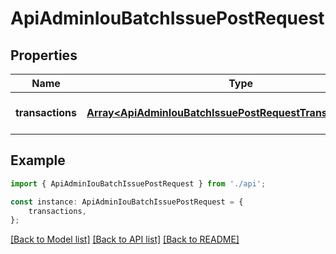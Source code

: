 # ApiAdminIouBatchIssuePostRequest


## Properties

Name | Type | Description | Notes
------------ | ------------- | ------------- | -------------
**transactions** | [**Array&lt;ApiAdminIouBatchIssuePostRequestTransactionsInner&gt;**](ApiAdminIouBatchIssuePostRequestTransactionsInner.md) |  | [optional] [default to undefined]

## Example

```typescript
import { ApiAdminIouBatchIssuePostRequest } from './api';

const instance: ApiAdminIouBatchIssuePostRequest = {
    transactions,
};
```

[[Back to Model list]](../README.md#documentation-for-models) [[Back to API list]](../README.md#documentation-for-api-endpoints) [[Back to README]](../README.md)
